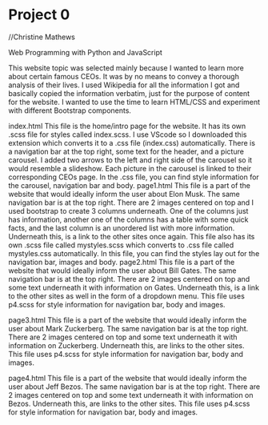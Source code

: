 # Project 0
//Christine Mathews

Web Programming with Python and JavaScript

This website topic was selected mainly because I wanted to learn more about certain famous CEOs. It was by no means to convey a thorough analysis of their lives. I used 
Wikipedia for all the information I got and basically copied the information verbatim, just for the purpose of content for the website. I wanted to use the time to learn 
HTML/CSS and experiment with different Bootstrap components. 

index.html
	This file is the home/intro page for the website. It has its own .scss file for styles called index.scss. I use VScode so I downloaded this extension which converts
	it to a .css file (index.css) automatically. There is a navigation bar at the top right, some text for the header, and a picture carousel. I added two arrows to the
	left and right side of the carousel so it would resemble a slideshow. Each picture in the carousel is linked to their corresponding CEOs page. In the .css file, you
	can find style information for the carousel, navigation bar and body. 
page1.html
	This file is a part of the website that would ideally inform the user about Elon Musk. The same navigation bar is at the top right. There are 2 images centered on top
	and I used bootstrap to create 3 columns underneath. One of the columns just has information, another one of the columns has a table with some quick facts, and the
	last column is an unordered list with more information. Underneath this, is a link to the other sites once again. This file also has its own .scss file called 
	mystyles.scss which converts to .css file called mystyles.css automatically. In this file, you can find the styles lay out for the navigation bar, images and body. 
page2.html
	This file is a part of the website that would ideally inform the user about Bill Gates. The same navigation bar is at the top right. There are 2 images centered on top
	and some text underneath it with information on Gates. Underneath this, is a link to the other sites as well in the form of a dropdown menu. This file uses p4.scss
	for style information for navigation bar, body and images. 

page3.html
	This file is a part of the website that would ideally inform the user about Mark Zuckerberg. The same navigation bar is at the top right. There are 2 images centered 
	on top and some text underneath it with information on Zuckerberg. Underneath this, are links to the other sites. This file uses p4.scss for style information for 
	navigation bar, body and images. 

page4.html
	This file is a part of the website that would ideally inform the user about Jeff Bezos. The same navigation bar is at the top right. There are 2 images centered on top
	and some text underneath it with information on Bezos. Underneath this, are links to the other sites. This file uses p4.scss for style information for navigation bar,
	body and images. 


